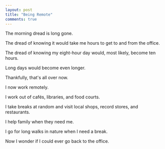 ```yaml
---
layout: post
title: "Being Remote"
comments: true
---
```


The morning dread is long gone.

The dread of knowing it would take me hours to get to and from the office.

The dread of knowing my eight-hour day would, most likely, become ten hours.

Long days would become even longer.

Thankfully, that's all over now.

I now work remotely.

I work out of cafés, libraries, and food courts.

I take breaks at random and visit local shops, record stores, and restaurants.

I help family when they need me.

I go for long walks in nature when I need a break.

Now I wonder if I could ever go back to the office.
